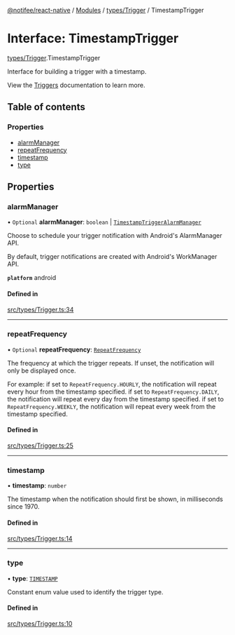 [@notifee/react-native](../README.md) / [Modules](../modules.md) / [types/Trigger](../modules/types_Trigger.md) / TimestampTrigger

# Interface: TimestampTrigger

[types/Trigger](../modules/types_Trigger.md).TimestampTrigger

Interface for building a trigger with a timestamp.

View the [Triggers](/react-native/docs/triggers) documentation to learn more.

## Table of contents

### Properties

- [alarmManager](types_Trigger.TimestampTrigger.md#alarmmanager)
- [repeatFrequency](types_Trigger.TimestampTrigger.md#repeatfrequency)
- [timestamp](types_Trigger.TimestampTrigger.md#timestamp)
- [type](types_Trigger.TimestampTrigger.md#type)

## Properties

### alarmManager

• `Optional` **alarmManager**: `boolean` \| [`TimestampTriggerAlarmManager`](types_Trigger.TimestampTriggerAlarmManager.md)

Choose to schedule your trigger notification with Android's AlarmManager API.

By default, trigger notifications are created with Android's WorkManager API.

**`platform`** android

#### Defined in

[src/types/Trigger.ts:34](https://github.com/notifee/react-native-notifee/blob/ee86b51/src/types/Trigger.ts#L34)

___

### repeatFrequency

• `Optional` **repeatFrequency**: [`RepeatFrequency`](../enums/types_Trigger.RepeatFrequency.md)

The frequency at which the trigger repeats.
If unset, the notification will only be displayed once.

For example:
 if set to `RepeatFrequency.HOURLY`, the notification will repeat every hour from the timestamp specified.
 if set to `RepeatFrequency.DAILY`, the notification will repeat every day from the timestamp specified.
 if set to `RepeatFrequency.WEEKLY`, the notification will repeat every week from the timestamp specified.

#### Defined in

[src/types/Trigger.ts:25](https://github.com/notifee/react-native-notifee/blob/ee86b51/src/types/Trigger.ts#L25)

___

### timestamp

• **timestamp**: `number`

The timestamp when the notification should first be shown, in milliseconds since 1970.

#### Defined in

[src/types/Trigger.ts:14](https://github.com/notifee/react-native-notifee/blob/ee86b51/src/types/Trigger.ts#L14)

___

### type

• **type**: [`TIMESTAMP`](../enums/types_Trigger.TriggerType.md#timestamp)

Constant enum value used to identify the trigger type.

#### Defined in

[src/types/Trigger.ts:10](https://github.com/notifee/react-native-notifee/blob/ee86b51/src/types/Trigger.ts#L10)
